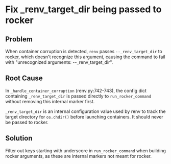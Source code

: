 # Fix _renv_target_dir being passed to rocker

## Problem
When container corruption is detected, `renv` passes `--_renv_target_dir` to rocker, which doesn't recognize this argument, causing the command to fail with "unrecognized arguments: --_renv_target_dir".

## Root Cause
In `_handle_container_corruption` (renv.py:742-743), the config dict containing `_renv_target_dir` is passed directly to `run_rocker_command` without removing this internal marker first.

`_renv_target_dir` is an internal configuration value used by renv to track the target directory for `os.chdir()` before launching containers. It should never be passed to rocker.

## Solution
Filter out keys starting with underscore in `run_rocker_command` when building rocker arguments, as these are internal markers not meant for rocker.
